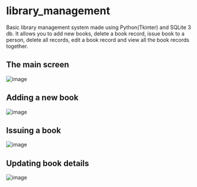 # library_management
Basic library management system made using Python(Tkinter) and SQLite 3 db.
It allows you to add new books, delete a book record, issue book to a person, delete all records, edit a book record and view all the book records together.

## The main screen
![image](https://github.com/vayunekbote02/library_management/assets/91115665/c91bfa21-2fde-4eab-b0f5-4e8bb41e09df)

## Adding a new book
![image](https://github.com/vayunekbote02/library_management/assets/91115665/767f155f-27a7-44cc-8c8d-9ea5aafdd819)

## Issuing a book
![image](https://github.com/vayunekbote02/library_management/assets/91115665/7b943922-e57f-46ce-8744-4fa7f16771e9)

## Updating book details
![image](https://github.com/vayunekbote02/library_management/assets/91115665/37fcae23-04ce-40e5-bac9-d1a564532b6c)
